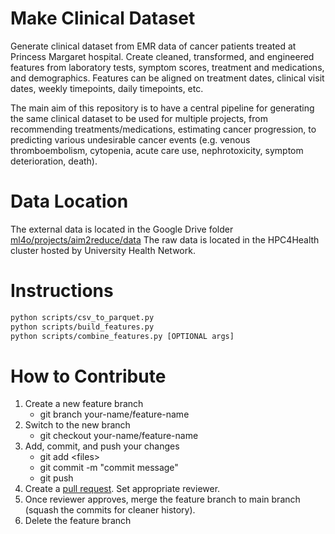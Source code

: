 # Make Clinical Dataset

Generate clinical dataset from EMR data of cancer patients treated at Princess Margaret hospital. Create cleaned, transformed, and engineered features from laboratory tests, symptom scores, treatment and medications, and demographics. Features can be aligned on treatment dates, clinical visit dates, weekly timepoints, daily timepoints, etc.

The main aim of this repository is to have a central pipeline for generating the same clinical dataset to be used for multiple projects, from recommending treatments/medications, estimating cancer progression, to predicting various undesirable cancer events (e.g. venous thromboembolism, cytopenia, acute care use, nephrotoxicity, symptom deterioration, death).

# Data Location
The external data is located in the Google Drive folder [ml4o/projects/aim2reduce/data](https://drive.google.com/drive/folders/1DcUbnKlEmj0wObx1VMOnPWheBp0szp8r?usp=drive_link)
The raw data is located in the HPC4Health cluster hosted by University Health Network. 

# Instructions
```bash
python scripts/csv_to_parquet.py
python scripts/build_features.py
python scripts/combine_features.py [OPTIONAL args]
```

# How to Contribute
1. Create a new feature branch
    - git branch your-name/feature-name
2. Switch to the new branch
    - git checkout your-name/feature-name
3. Add, commit, and push your changes
    - git add \<files>
    - git commit -m "commit message"
    - git push
4. Create a [pull request](https://opensource.com/article/19/7/create-pull-request-github). Set appropriate reviewer.
5. Once reviewer approves, merge the feature branch to main branch (squash the commits for cleaner history).
6. Delete the feature branch